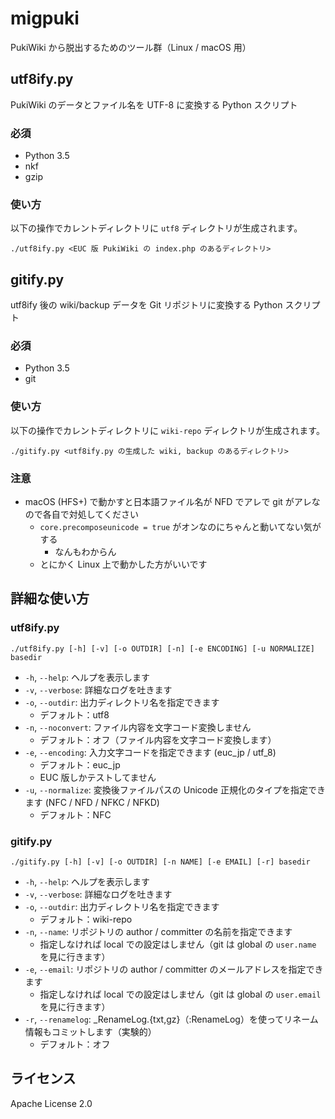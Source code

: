# migpuki

PukiWiki から脱出するためのツール群（Linux / macOS 用）

## utf8ify.py

PukiWiki のデータとファイル名を UTF-8 に変換する Python スクリプト

### 必須

* Python 3.5
* nkf
* gzip

### 使い方

以下の操作でカレントディレクトリに `utf8` ディレクトリが生成されます。

```
./utf8ify.py <EUC 版 PukiWiki の index.php のあるディレクトリ>
```

## gitify.py

utf8ify 後の wiki/backup データを Git リポジトリに変換する Python スクリプト

### 必須

* Python 3.5
* git

### 使い方

以下の操作でカレントディレクトリに `wiki-repo` ディレクトリが生成されます。

```
./gitify.py <utf8ify.py の生成した wiki, backup のあるディレクトリ>
```

### 注意

* macOS (HFS+) で動かすと日本語ファイル名が NFD でアレで git がアレなので各自で対処してください
    * `core.precomposeunicode = true` がオンなのにちゃんと動いてない気がする
        * なんもわからん
    * とにかく Linux 上で動かした方がいいです

## 詳細な使い方

### utf8ify.py

```
./utf8ify.py [-h] [-v] [-o OUTDIR] [-n] [-e ENCODING] [-u NORMALIZE] basedir
```

* `-h`, `--help`: ヘルプを表示します
* `-v`, `--verbose`: 詳細なログを吐きます
* `-o`, `--outdir`: 出力ディレクトリ名を指定できます
    + デフォルト：utf8
* `-n`, `--noconvert`: ファイル内容を文字コード変換しません
    + デフォルト：オフ（ファイル内容を文字コード変換します）
* `-e`, `--encoding`: 入力文字コードを指定できます (euc\_jp / utf\_8)
    + デフォルト：euc\_jp
    + EUC 版しかテストしてません
* `-u`, `--normalize`: 変換後ファイルパスの Unicode 正規化のタイプを指定できます (NFC / NFD / NFKC / NFKD)
    + デフォルト：NFC

### gitify.py

```
./gitify.py [-h] [-v] [-o OUTDIR] [-n NAME] [-e EMAIL] [-r] basedir
```

* `-h`, `--help`: ヘルプを表示します
* `-v`, `--verbose`: 詳細なログを吐きます
* `-o`, `--outdir`: 出力ディレクトリ名を指定できます
    + デフォルト：wiki-repo
* `-n`, `--name`: リポジトリの author / committer の名前を指定できます
    + 指定しなければ local での設定はしません（git は global の `user.name` を見に行きます）
* `-e`, `--email`: リポジトリの author / committer のメールアドレスを指定できます
    + 指定しなければ local での設定はしません（git は global の `user.email` を見に行きます）
* `-r`, `--renamelog`: _RenameLog.{txt,gz}（:RenameLog）を使ってリネーム情報もコミットします（実験的）
    + デフォルト：オフ

## ライセンス

Apache License 2.0
